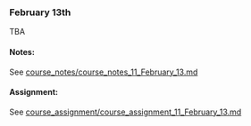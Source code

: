 ### February 13th

TBA
    

#### Notes:
    

See [course_notes/course_notes_11_February_13.md](https://github.com/natenolting/BUAD-3283-E-Commerce-Web-Development/blob/spring2018/course_notes/course_notes_11_February_13.md)
    

#### Assignment:
    

See [course_assignment/course_assignment_11_February_13.md](https://github.com/natenolting/BUAD-3283-E-Commerce-Web-Development/blob/spring2018/course_assignment/course_assignment_11_February_13.md)
